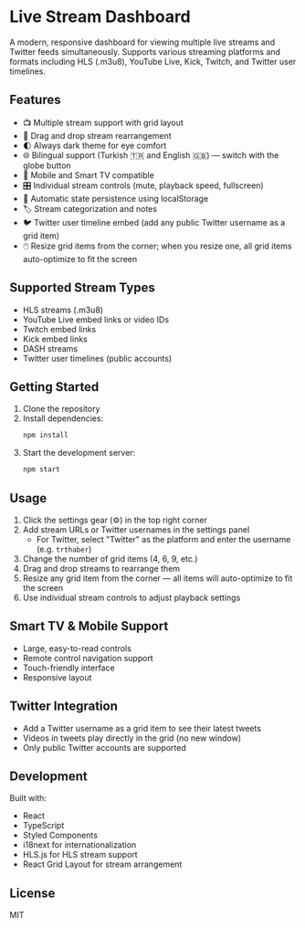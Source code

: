 
# Live Stream Dashboard

A modern, responsive dashboard for viewing multiple live streams and Twitter feeds simultaneously. Supports various streaming platforms and formats including HLS (.m3u8), YouTube Live, Kick, Twitch, and Twitter user timelines.

## Features

- 📺 Multiple stream support with grid layout
- 🔄 Drag and drop stream rearrangement
- 🌓 Always dark theme for eye comfort
- 🌐 Bilingual support (Turkish 🇹🇷 and English 🇬🇧) — switch with the globe button
- 📱 Mobile and Smart TV compatible
- 🎛️ Individual stream controls (mute, playback speed, fullscreen)
- 💾 Automatic state persistence using localStorage
- 🏷️ Stream categorization and notes
- 🐦 Twitter user timeline embed (add any public Twitter username as a grid item)
- 🖱️ Resize grid items from the corner; when you resize one, all grid items auto-optimize to fit the screen

## Supported Stream Types

- HLS streams (.m3u8)
- YouTube Live embed links or video IDs
- Twitch embed links
- Kick embed links
- DASH streams
- Twitter user timelines (public accounts)

## Getting Started

1. Clone the repository
2. Install dependencies:
   ```bash
   npm install
   ```
3. Start the development server:
   ```bash
   npm start
   ```

## Usage

1. Click the settings gear (⚙️) in the top right corner
2. Add stream URLs or Twitter usernames in the settings panel
   - For Twitter, select "Twitter" as the platform and enter the username (e.g. `trthaber`)
3. Change the number of grid items (4, 6, 9, etc.)
4. Drag and drop streams to rearrange them
5. Resize any grid item from the corner — all items will auto-optimize to fit the screen
6. Use individual stream controls to adjust playback settings

## Smart TV & Mobile Support

- Large, easy-to-read controls
- Remote control navigation support
- Touch-friendly interface
- Responsive layout

## Twitter Integration

- Add a Twitter username as a grid item to see their latest tweets
- Videos in tweets play directly in the grid (no new window)
- Only public Twitter accounts are supported

## Development

Built with:
- React
- TypeScript
- Styled Components
- i18next for internationalization
- HLS.js for HLS stream support
- React Grid Layout for stream arrangement

## License

MIT 

